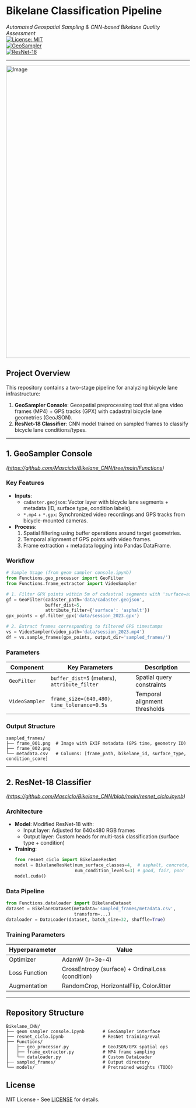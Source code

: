 # **Bikelane Classification Pipeline**  
*Automated Geospatial Sampling & CNN-based Bikelane Quality Assessment*  
[![License: MIT](https://img.shields.io/badge/License-MIT-green.svg)](LICENSE)  
[![GeoSampler](https://img.shields.io/badge/Geo-Sampler-FF6F00)](https://github.com/Masciclo/Bikelane_CNN/blob/main/geom%20sampler%20console.ipynb)  
[![ResNet-18](https://img.shields.io/badge/PyTorch-ResNet18-CB3234)](https://github.com/Masciclo/Bikelane_CNN/blob/main/resnet_ciclo.ipynb)  

---
<img src="https://github.com/user-attachments/assets/e1ee251e-3a7f-4f0e-86cc-c0791544d3bc" alt="Image" width="800"/>

## **Project Overview**  
This repository contains a two-stage pipeline for analyzing bicycle lane infrastructure:  
1. **GeoSampler Console**: Geospatial preprocessing tool that aligns video frames (MP4) + GPS tracks (GPX) with cadastral bicycle lane geometries (GeoJSON).  
2. **ResNet-18 Classifier**: CNN model trained on sampled frames to classify bicycle lane conditions/types.  

---

## **1. GeoSampler Console**  
*(https://github.com/Masciclo/Bikelane_CNN/tree/main/Functions)*  

### **Key Features**  
- **Inputs**:  
  - `cadaster.geojson`: Vector layer with bicycle lane segments + metadata (ID, surface type, condition labels).  
  - `*.mp4` + `*.gpx`: Synchronized video recordings and GPS tracks from bicycle-mounted cameras.  
- **Process**:  
  1. Spatial filtering using buffer operations around target geometries.  
  2. Temporal alignment of GPS points with video frames.  
  3. Frame extraction + metadata logging into Pandas DataFrame.  

### **Workflow**  
```python  
# Sample Usage (from geom sampler console.ipynb)
from Functions.geo_processor import GeoFilter
from Functions.frame_extractor import VideoSampler

# 1. Filter GPX points within 5m of cadastral segments with 'surface=asphalt'
gf = GeoFilter(cadaster_path='data/cadaster.geojson', 
               buffer_dist=5, 
               attribute_filter={'surface': 'asphalt'})
gpx_points = gf.filter_gpx('data/session_2023.gpx')

# 2. Extract frames corresponding to filtered GPS timestamps
vs = VideoSampler(video_path='data/session_2023.mp4')
df = vs.sample_frames(gpx_points, output_dir='sampled_frames/')
```  

### **Parameters**  
| Component | Key Parameters | Description |  
|-----------|----------------|-------------|  
| `GeoFilter` | `buffer_dist=5` (meters), `attribute_filter` | Spatial query constraints |  
| `VideoSampler` | `frame_size=(640,480)`, `time_tolerance=0.5s` | Temporal alignment thresholds |  

### **Output Structure**  
```  
sampled_frames/  
├── frame_001.png  # Image with EXIF metadata (GPS time, geometry ID)  
├── frame_002.png  
└── metadata.csv   # Columns: [frame_path, bikelane_id, surface_type, condition_score]  
```  

---

## **2. ResNet-18 Classifier**  
*(https://github.com/Masciclo/Bikelane_CNN/blob/main/resnet_ciclo.ipynb)*  

### **Architecture**  
- **Model**: Modified ResNet-18 with:  
  - Input layer: Adjusted for 640x480 RGB frames  
  - Output layer: Custom heads for multi-task classification (surface type + condition)  
- **Training**:  
  ```python  
  from resnet_ciclo import BikelaneResNet
  model = BikelaneResNet(num_surface_classes=4,  # asphalt, concrete, gravel, mixed  
                         num_condition_levels=3) # good, fair, poor  
  model.cuda()
  ```  

### **Data Pipeline**  
```python  
from Functions.dataloader import BikelaneDataset
dataset = BikelaneDataset(metadata='sampled_frames/metadata.csv',
                          transform=...)
dataloader = DataLoader(dataset, batch_size=32, shuffle=True)
```  

### **Training Parameters**  
| Hyperparameter | Value |  
|----------------|-------|  
| Optimizer | AdamW (lr=3e-4) |  
| Loss Function | CrossEntropy (surface) + OrdinalLoss (condition) |  
| Augmentation | RandomCrop, HorizontalFlip, ColorJitter |  

---

## **Repository Structure**  
```  
Bikelane_CNN/  
├── geom sampler console.ipynb       # GeoSampler interface  
├── resnet_ciclo.ipynb               # ResNet training/eval  
├── Functions/  
│   ├── geo_processor.py             # GeoJSON/GPX spatial ops  
│   ├── frame_extractor.py           # MP4 frame sampling  
│   └── dataloader.py                # Custom DataLoader  
├── sampled_frames/                  # Output directory  
└── models/                          # Pretrained weights (TODO)  
```  

## **License**  
MIT License - See [LICENSE](LICENSE) for details.
